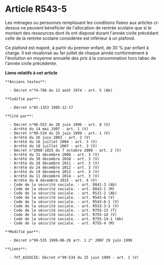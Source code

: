 # Article R543-5

Les ménages ou personnes remplissant les conditions fixées aux articles ci-dessus ne peuvent bénéficier de l'allocation de
rentrée scolaire que si le montant des ressources dont ils ont disposé durant l'année civile précédant celle de la rentrée
scolaire considérée est inférieur à un plafond. 

Ce plafond est majoré, à partir du premier enfant, de 30 % par enfant à charge. Il est revalorisé au 1er juillet de chaque
année conformément à l'évolution en moyenne annuelle des prix à la consommation hors tabac de l'année civile précédente.

**Liens relatifs à cet article**

	**Anciens textes**:

	  - Décret n°74-706 du 13 août 1974 - art. 5 (Ab)

	**Codifié par**:

	  - Décret n°85-1353 1985-12-17

	**Cité par**:

	  - Décret n°96-553 du 20 juin 1996 - art. 8 (V)
	  - Arrêté du 14 mai 1997 - art. 1 (V)
	  - Décret n°99-534 du 25 juin 1999 - art. 1 (V)
	  - Arrêté du 26 juin 2003 - art. 2 (V)
	  - Arrêté du 16 juillet 2004 - art. 3 (V)
	  - Arrêté du 10 juillet 2007 - art. 3 (V)
	  - Décret n°2008-1025 du 7 octobre 2008 - art. 2 (V)
	  - Arrêté du 31 décembre 2008 - art. 3 (V)
	  - Arrêté du 30 décembre 2010 - art. 3 (V)
	  - Arrêté du 28 décembre 2011 - art. 3 (V)
	  - Arrêté du 24 décembre 2012 - art. 3 (V)
	  - Arrêté du 19 décembre 2013 - art. 3 (V)
	  - Arrêté du 11 décembre 2014 - art. 3 (V)
	  - Arrêté du 8 décembre 2015 - art. 4 (V)
	  - Code de la sécurité sociale. - art. D841-3 (Ab)
	  - Code de la sécurité sociale. - art. D842-1 (M)
	  - Code de la sécurité sociale. - art. R521-2 (Ab)
	  - Code de la sécurité sociale. - art. R543-6 (V)
	  - Code de la sécurité sociale. - art. R543-6-1 (V)
	  - Code de la sécurité sociale. - art. R553-3-2 (V)
	  - Code de la sécurité sociale. - art. R755-13 (T)
	  - Code de la sécurité sociale. - art. R755-14 (V)
	  - Code de la sécurité sociale. - art. R755-14-1 (Ab)
	  - Code de la sécurité sociale. - art. R755-4 (M)

	**Modifié par**:

	  - Décret n°99-535 1999-06-28 art. 1 2° JORF 29 juin 1999

	**Liens**:

	  - TXT_ASSOCIE: Décret n°99-534 du 25 juin 1999 - art. 1 (V)
